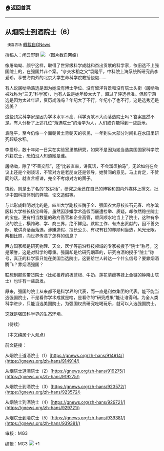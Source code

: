 ###  [:house:返回首頁](https://github.com/ourhimalayas/txt)
---

## 从烟院士到酒院士（6）
` 澳喜农场` [轉載自GNews](https://gnews.org/zh-hans/946639/)

撰稿人：闲云野鹤
![]()![](https://gnews.org/wp-content/uploads/2021/03/image-19-edited.jpeg)
（图片截自网络）

像屠呦呦、颜宁这样，取得了世界级科学成就和杰出贡献的科学家，依旧选不上强国院士的，在强国并非个案。“杂交水稻之父”袁隆平，中科院上海系统所研究员李爱珍，享誉海内外的北京大学生命科学院教授饶毅……

有人说屠呦呦落选是因为她没有博士学位、没有留洋背景和没有院士头衔（屠呦呦被戏称为“三无”科学家），也有人说是她年龄太大了，超过了评选标准。但颜宁落选是因为太过年轻，资历尚浅吗？年纪大了不行，年纪小了也不行，这是选秀还是选美？

这些顶尖科学家是因为学术水平不高、科学贡献不大而落选院士吗？答案显然不是。有人分析了上述几位“落选院士”的治学为人，人们或许能得到一些启示。

袁隆平，至今仍像一个面朝黄土背朝天的农民，一年到头大部分时间扎在水田里研究超级水稻。

李爱珍，数十年如一日呆在实验室里搞研究，如果不是因为她当选美国国家科学院外籍院士，恐怕没人知道她是谁。

屠呦呦，除了“不善交际”，还“比较直率，讲真话，不会溜须拍马”，无论如何在会议上还是个别谈话，不管对方是老朋友还是领导，她赞同的意见，马上肯定，不赞同的话，就直言相谏，完全不考虑对方的面子。

饶毅，则是出了名的“敢讲话”，研究之余还在自己的博客和国内外媒体上撰文，批评中国科技体制的弊端、论文造假等。

与此形成鲜明对比的是，四川大学副校长魏于全、强国农大原校长石元春、哈尔滨医科大学校长杨宝峰等，虽然因涉嫌学术造假而屡遭检举、质疑，却依然稳坐院士的宝座。更有相当数量的政府高官和企业高管，顺风顺水地当上了院士，这种有争议的院士，横跨政、学、商三界，绝不鲜见。默默工作、有杰出贡献的，因不善交际、敢讲真话而落选。涉嫌造假、擅长公关、有权有钱的却顺利当选，风光无限。两相比照，向世界传递了怎样的信息？

西方国家都是研究物理、天文、医学等前沿科技领域的专家被授予“院士”称号，这是荣誉，这是对科学的尊重。强国却是给研究烟草的，研究白酒的授予“院士”称号，真正的科学家只能在美国当选院士。这要给世人转达一个什么信号？要靠烟酒腾飞？靠烟酒强国？

联想到那些带货院士（比如推荐的板蓝根、牛奶、莲花清瘟等挂上金链的钟南山院士）也许有一些启发。

原来，强国的院士从来都不是科学界的代表，而一直是利益集团的代表。能不能当选强国院士，不是看你学术成就是啥，是看你的“研究成果”能让谁得利。为全人类科学进步，只能当选美国院士，为强国权贵研究吃喝玩乐，就可以入选强国院士。

这就是强国科学界的生态环境。

（待续）

（本文纯属个人观点）

前文链接：

从烟院士道酒院士（1）[https://gnews.org/zh-hans/914914/](https://gnews.org/zh-hans/914914/)

从烟院士道酒院士（2）[https://gnews.org/zh-hans/919275/](https://gnews.org/zh-hans/919275/)

从烟院士到酒院士（3）[https://gnews.org/zh-hans/923572/](https://gnews.org/zh-hans/923572/)

从烟院士到酒院士（4）[https://gnews.org/zh-hans/929721/](https://gnews.org/zh-hans/929721/)

从烟院士到酒院士（5）[https://gnews.org/zh-hans/939381/](https://gnews.org/zh-hans/939381/)

审核：MG3

编辑：MG3
![]()![](https://gnews.org/wp-content/uploads/2021/03/澳喜图标2.jpg)
+1
